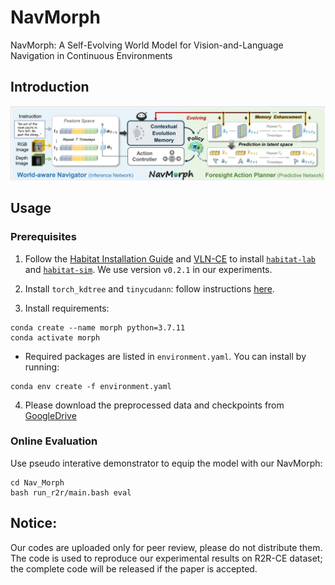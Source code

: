 # NavMorph
NavMorph: A Self-Evolving World Model for Vision-and-Language Navigation in Continuous Environments

## Introduction
![image](img/EWM.png)


## Usage

### Prerequisites

1. Follow the [Habitat Installation Guide](https://github.com/facebookresearch/habitat-lab#installation) and [VLN-CE](https://github.com/jacobkrantz/VLN-CE) to install [`habitat-lab`](https://github.com/facebookresearch/habitat-lab) and [`habitat-sim`](https://github.com/facebookresearch/habitat-sim). We use version `v0.2.1` in our experiments.
   
2. Install `torch_kdtree` and `tinycudann`: follow instructions [here](https://github.com/MrZihan/Sim2Real-VLN-3DFF). 

3. Install requirements:
```setup
conda create --name morph python=3.7.11
conda activate morph
```
* Required packages are listed in `environment.yaml`. You can install by running:

```
conda env create -f environment.yaml
```
4. Please download the preprocessed data and checkpoints from [GoogleDrive](https://drive.google.com/drive/folders/1w2-rFj1IshOEG5WDhlyl-pCUXeBYt_ls?usp=drive_link)

### Online Evaluation

Use pseudo interative demonstrator to equip the model with our NavMorph:
```
cd Nav_Morph
bash run_r2r/main.bash eval 
```




## Notice:
Our codes are uploaded only for peer review, please do not distribute them. The code is used to reproduce our experimental results on R2R-CE dataset; the complete code will be released if the paper is accepted.

